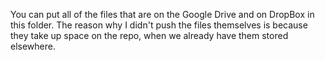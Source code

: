 You can put all of the files that are on the Google Drive and on DropBox in this folder. The reason why I didn't push the files themselves is because they take up space on the repo, when we already have them stored elsewhere. 
